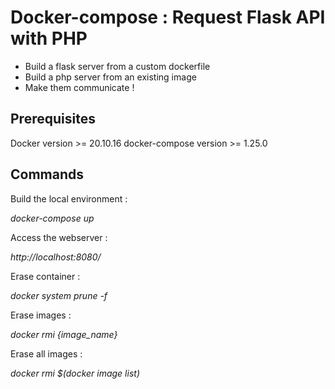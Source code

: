 # Docker-compose : Request Flask API with PHP

- Build a flask server from a custom dockerfile
- Build a php server from an existing image
- Make them communicate !

## Prerequisites

Docker version >= 20.10.16
docker-compose version >= 1.25.0

## Commands

Build the local environment :

*docker-compose up*

Access the webserver :

*http://localhost:8080/*

Erase container :

*docker system prune -f*

Erase images :

*docker rmi {image_name}*

Erase all images :

*docker rmi $(docker image list)*